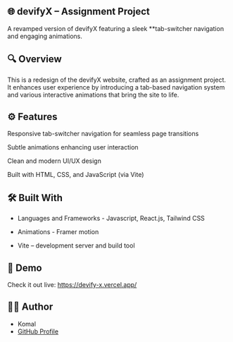 
## 🌐 devifyX – Assignment Project

A revamped version of devifyX featuring a sleek **tab-switcher navigation and engaging animations.

## 🔍 Overview

This is a redesign of the devifyX website, crafted as an assignment project. It enhances user experience by introducing a tab-based navigation system and various interactive animations that bring the site to life.

## ⚙️ Features

Responsive tab-switcher navigation for seamless page transitions

Subtle animations enhancing user interaction

Clean and modern UI/UX design

Built with HTML, CSS, and JavaScript (via Vite)


## 🛠️ Built With

- Languages and Frameworks - Javascript, React.js, Tailwind CSS

- Animations - Framer motion 
 
- Vite – development server and build tool


## 🚀 Demo

Check it out live: https://devify-x.vercel.app/

## 👩‍💻 Author
- Komal
- [GitHub Profile](https://github.com/komal03singh)

